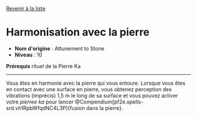 [Revenir à la liste](..)

# Harmonisation avec la pierre

 * **Nom d'origine** : Attunement to Stone
 * **Niveau** : 10


<p><span id="ctl00_MainContent_DetailedOutput"><strong>Prérequis</strong> rituel de la Pierre Ka<br></span></p>
<hr>
<p>Vous êtes en harmonie avec la pierre qui vous entoure. Lorsque vous êtes en contact avec une surface en pierre, vous obtenez perception des vibrations (imprécis) 1,5 m le long de sa surface et vous pouvez activer votre <em>pierree ka</em> pour lancer @Compendium[pf2e.spells-srd.vh1RpbWfqdNC4L3P]{fusion dans la pierre}.&nbsp;</p>